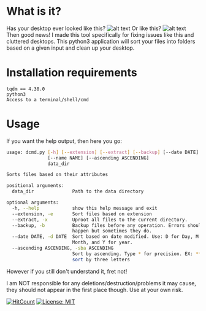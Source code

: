 # What is it?
Has your desktop ever looked like this?
![alt text](https://lureofmac.com/wp-content/uploads/2013/12/for-a-faster-mac.jpg)
Or like this?
![alt text](http://gcpcafe.com/wp-content/uploads/2013/05/cluttered-dessktop.jpg?w=300)
Then good news! I made this tool specifically for fixing issues like this and cluttered desktops. This python3 application will sort your files into folders based on a given input and clean up your desktop.
# Installation requirements
```
tqdm == 4.30.0
python3
Access to a terminal/shell/cmd
```
# Usage
If you want the help output, then here you go:
```bash
usage: dcmd.py [-h] [--extension] [--extract] [--backup] [--date DATE]
               [--name NAME] [--ascending ASCENDING]
               data_dir

Sorts files based on their attributes

positional arguments:
  data_dir              Path to the data directory

optional arguments:
  -h, --help            show this help message and exit
  --extension, -e       Sort files based on extension
  --extract, -x         Uproot all files to the current directory.
  --backup, -b          Backup files before any operation. Errors should not
                        happen but sometimes they do.
  --date DATE, -d DATE  Sort based on date modified. Use: D for Day, M for
                        Month, and Y for year.
  --ascending ASCENDING, -sba ASCENDING
                        Sort by ascending. Type * for precision. EX: *** would
                        sort by three letters

```
However if you still don't understand it, fret not!

I am NOT responsible for any deletions/destruction/problems it may cause, they should not appear in the first place though. Use at your own risk.

[![HitCount](http://hits.dwyl.io/saleguas/desktoporganizer.svg)](http://hits.dwyl.io/saleguas/desktoporganizer) [![License: MIT](https://img.shields.io/badge/License-MIT-yellow.svg)](https://opensource.org/licenses/MIT) 




